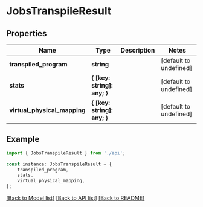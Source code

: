 # JobsTranspileResult


## Properties

Name | Type | Description | Notes
------------ | ------------- | ------------- | -------------
**transpiled_program** | **string** |  | [default to undefined]
**stats** | **{ [key: string]: any; }** |  | [default to undefined]
**virtual_physical_mapping** | **{ [key: string]: any; }** |  | [default to undefined]

## Example

```typescript
import { JobsTranspileResult } from './api';

const instance: JobsTranspileResult = {
    transpiled_program,
    stats,
    virtual_physical_mapping,
};
```

[[Back to Model list]](../README.md#documentation-for-models) [[Back to API list]](../README.md#documentation-for-api-endpoints) [[Back to README]](../README.md)
